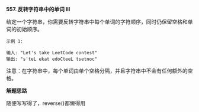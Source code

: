 **557. 反转字符串中的单词 III**

给定一个字符串，你需要反转字符串中每个单词的字符顺序，同时仍保留空格和单词的初始顺序。

```
示例 1:

输入: "Let's take LeetCode contest"
输出: "s'teL ekat edoCteeL tsetnoc" 
```

注意：在字符串中，每个单词由单个空格分隔，并且字符串中不会有任何额外的空格。



**解题思路**

随便写写得了，reverse()都懒得用

